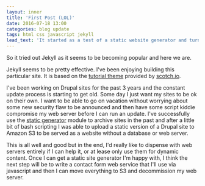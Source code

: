 ```yaml
---
layout: inner
title: 'First Post (LOL)'
date: 2016-07-18 13:00
categories: blog update
tags: html css javascript jekyll
lead_text: 'It started as a test of a static website generator and turned into a new personal website for me.'
---
```


So it tried out Jekyll as it seems to be becoming popular and here we are.

Jekyll seems to be pretty effective.  I've been enjoying building this particular site.  It is based on the [tutorial theme](https://scotch.io/tutorials/getting-started-with-jekyll-plus-a-free-bootstrap-3-starter-theme) provided by [scotch.io](http://scotch.io).

I've been working on Drupal sites for the past 3 years and the constant update process is starting to get old.  Some day I just want my sites to be ok on their own.  I want to be able to go on vacation without worrying about some new security flaw to be announced and then have some script kiddie compromise my web server before I can run an update.  I've successfully use the [static generator](https://www.drupal.org/project/static) module to archive sites in the past and after a little bit of bash scripting I was able to upload a static version of a Drupal site to Amazon S3 to be served as a website without a database or web server.

This is all well and good but in the end, I'd really like to dispense with web servers entirely if I can help it, or at lease only use them for dynamic content.  Once I can get a static site generator I'm happy with, I think the next step will be to write a contact form web service that I'll use via javascript and then I can move everything to S3 and decommission my web server.
